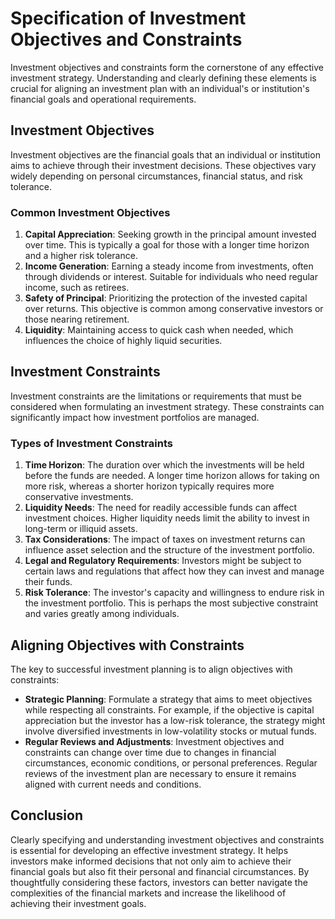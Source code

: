 # Specification of Investment Objectives and Constraints

Investment objectives and constraints form the cornerstone of any effective investment strategy. Understanding and clearly defining these elements is crucial for aligning an investment plan with an individual's or institution's financial goals and operational requirements.

## Investment Objectives

Investment objectives are the financial goals that an individual or institution aims to achieve through their investment decisions. These objectives vary widely depending on personal circumstances, financial status, and risk tolerance.

### Common Investment Objectives

1. **Capital Appreciation**: Seeking growth in the principal amount invested over time. This is typically a goal for those with a longer time horizon and a higher risk tolerance.
2. **Income Generation**: Earning a steady income from investments, often through dividends or interest. Suitable for individuals who need regular income, such as retirees.
3. **Safety of Principal**: Prioritizing the protection of the invested capital over returns. This objective is common among conservative investors or those nearing retirement.
4. **Liquidity**: Maintaining access to quick cash when needed, which influences the choice of highly liquid securities.

## Investment Constraints

Investment constraints are the limitations or requirements that must be considered when formulating an investment strategy. These constraints can significantly impact how investment portfolios are managed.

### Types of Investment Constraints

1. **Time Horizon**: The duration over which the investments will be held before the funds are needed. A longer time horizon allows for taking on more risk, whereas a shorter horizon typically requires more conservative investments.
2. **Liquidity Needs**: The need for readily accessible funds can affect investment choices. Higher liquidity needs limit the ability to invest in long-term or illiquid assets.
3. **Tax Considerations**: The impact of taxes on investment returns can influence asset selection and the structure of the investment portfolio.
4. **Legal and Regulatory Requirements**: Investors might be subject to certain laws and regulations that affect how they can invest and manage their funds.
5. **Risk Tolerance**: The investor's capacity and willingness to endure risk in the investment portfolio. This is perhaps the most subjective constraint and varies greatly among individuals.

## Aligning Objectives with Constraints

The key to successful investment planning is to align objectives with constraints:

- **Strategic Planning**: Formulate a strategy that aims to meet objectives while respecting all constraints. For example, if the objective is capital appreciation but the investor has a low-risk tolerance, the strategy might involve diversified investments in low-volatility stocks or mutual funds.
- **Regular Reviews and Adjustments**: Investment objectives and constraints can change over time due to changes in financial circumstances, economic conditions, or personal preferences. Regular reviews of the investment plan are necessary to ensure it remains aligned with current needs and conditions.

## Conclusion

Clearly specifying and understanding investment objectives and constraints is essential for developing an effective investment strategy. It helps investors make informed decisions that not only aim to achieve their financial goals but also fit their personal and financial circumstances. By thoughtfully considering these factors, investors can better navigate the complexities of the financial markets and increase the likelihood of achieving their investment goals.
